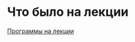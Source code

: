 # Что было на лекции

[Программы на лекции](https://drive.google.com/open?id=172FKIi7r6zIw0PzdwxYMbcpDKZovivhd&usp=drive_fs)

